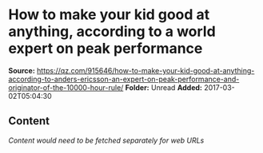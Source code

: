# How to make your kid good at anything, according to a world expert on peak performance

**Source:** https://qz.com/915646/how-to-make-your-kid-good-at-anything-according-to-anders-ericsson-an-expert-on-peak-performance-and-originator-of-the-10000-hour-rule/
**Folder:** Unread
**Added:** 2017-03-02T05:04:30




## Content
*Content would need to be fetched separately for web URLs*
